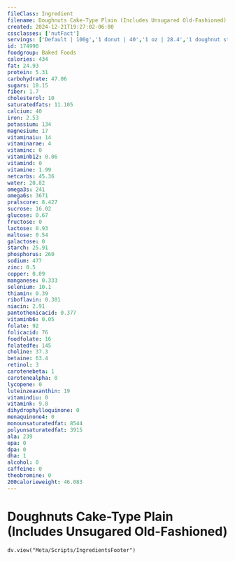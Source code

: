 ```yaml
---
fileClass: Ingredient
filename: Doughnuts Cake-Type Plain (Includes Unsugared Old-Fashioned)
created: 2024-12-21T19:27:02-06:00
cssclasses: ['nutFact']
servings: ['Default | 100g','1 donut | 40','1 oz | 28.4','1 doughnut stick | 52','1 doughnut, long type (twist) (4-1/2 inch long) | 52','1 doughnut medium (3-1/4 inch dia) | 54','1 doughnut, mini (1-1/2 inch dia) or doughnut hole | 14','1 doughnut, large (4 inch dia) | 71']
id: 174990
foodgroup: Baked Foods
calories: 434
fat: 24.93
protein: 5.31
carbohydrate: 47.06
sugars: 18.15
fiber: 1.7
cholesterol: 10
saturatedfats: 11.105
calcium: 40
iron: 2.53
potassium: 134
magnesium: 17
vitaminaiu: 14
vitaminarae: 4
vitaminc: 0
vitaminb12: 0.06
vitamind: 0
vitamine: 1.99
netcarbs: 45.36
water: 20.82
omega3s: 241
omega6s: 3671
pralscore: 8.427
sucrose: 16.02
glucose: 0.67
fructose: 0
lactose: 0.93
maltose: 0.54
galactose: 0
starch: 25.91
phosphorus: 260
sodium: 477
zinc: 0.5
copper: 0.09
manganese: 0.333
selenium: 10.1
thiamin: 0.39
riboflavin: 0.301
niacin: 2.91
pantothenicacid: 0.377
vitaminb6: 0.05
folate: 92
folicacid: 76
foodfolate: 16
folatedfe: 145
choline: 37.3
betaine: 63.4
retinol: 3
carotenebeta: 1
carotenealpha: 0
lycopene: 0
luteinzeaxanthin: 19
vitamindiu: 0
vitamink: 9.8
dihydrophylloquinone: 0
menaquinone4: 0
monounsaturatedfat: 8544
polyunsaturatedfat: 3915
ala: 239
epa: 0
dpa: 0
dha: 1
alcohol: 0
caffeine: 0
theobromine: 0
200calorieweight: 46.083
---
```


# Doughnuts Cake-Type Plain (Includes Unsugared Old-Fashioned)

```dataviewjs
dv.view("Meta/Scripts/IngredientsFooter")
```